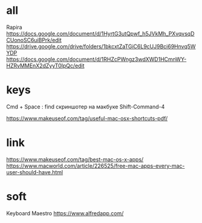 # all
Rapira
https://docs.google.com/document/d/1HyrtG3utQpwf_h5JVkMh_PXvqvsqDCUonoSC6uiBPrk/edit
https://drive.google.com/drive/folders/1bkcxtZaTGiC6L9cUJ9Bci69Hnvq5WYDP
https://docs.google.com/document/d/1RHZcPWngz3wdXWD1HCmnWY-HZRvMMEnX2dZyyT0IpQc/edit

# keys
Cmd + Space : find
скриншотер на макбуке Shift-Command-4

https://www.makeuseof.com/tag/useful-mac-osx-shortcuts-pdf/

# link
https://www.makeuseof.com/tag/best-mac-os-x-apps/
https://www.macworld.com/article/226525/free-mac-apps-every-mac-user-should-have.html

# soft
 Keyboard Maestro
https://www.alfredapp.com/
